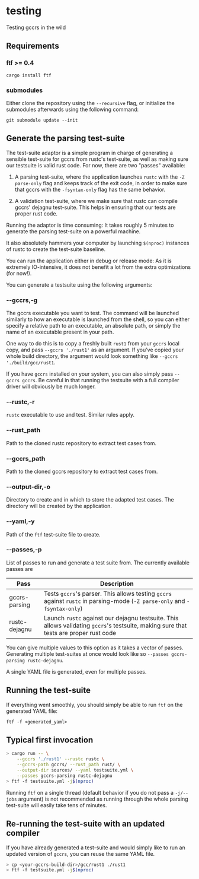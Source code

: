 # testing

Testing gccrs in the wild

## Requirements

### ftf >= 0.4

`cargo install ftf`

### submodules

Either clone the repository using the `--recursive` flag, or initialize the submodules afterwards
using the following command:

`git submodule update --init`

## Generate the parsing test-suite

The test-suite adaptor is a simple program in charge of generating a sensible test-suite for gccrs from rustc's test-suite, as well as making sure our testsuite is valid rust code. For now, there are two "passes" available: 

1. A parsing test-suite, where the application launches `rustc` with the `-Z parse-only` flag and keeps track of the exit code, in order to make sure that gccrs with the `-fsyntax-only` flag has the same behavior.

2. A validation test-suite, where we make sure that rustc can compile gccrs' dejagnu test-suite. This helps in ensuring that our tests are proper rust code.

Running the adaptor is time consuming: It takes roughly 5 minutes to generate the parsing test-suite on a powerful machine.

It also absolutely hammers your computer by launching `$(nproc)` instances of rustc to create the test-suite baseline.

You can run the application either in debug or release mode: As it is extremely IO-intensive, it does not benefit a lot from the extra optimizations (for now!).

You can generate a testsuite using the following arguments:

### --gccrs,-g

The gccrs executable you want to test. The command will be launched similarly to how an executable is launched from the shell, so you can either specify a relative path to an executable, an absolute path, or simply the name of an executable present in your path.

One way to do this is to copy a freshly built `rust1` from your `gccrs` local copy, and pass `--gccrs './rust1'` as an argument. If you've copied your whole build directory, the argument would look something like `--gccrs './build/gcc/rust1`.

If you have `gccrs` installed on your system, you can also simply pass `--gccrs gccrs`. Be careful in that running the testsuite with a full compiler driver will obviously be much longer.

### --rustc,-r

`rustc` executable to use and test. Similar rules apply.

### --rust_path

Path to the cloned rustc repository to extract test cases from.

### --gccrs_path

Path to the cloned gccrs repository to extract test cases from.

### --output-dir,-o

Directory to create and in which to store the adapted test cases. The directory will be created by the application.

### --yaml,-y

Path of the `ftf` test-suite file to create.

### --passes,-p

List of passes to run and generate a test suite from. The currently available passes are

|Pass|Description|
|---|---|
|gccrs-parsing|Tests `gccrs`'s parser. This allows testing `gccrs` against `rustc` in parsing-mode (`-Z parse-only` and `-fsyntax-only`)|
|rustc-dejagnu|Launch `rustc` against our dejagnu testsuite. This allows validating `gccrs`'s testsuite, making sure that tests are proper rust code|

You can give multiple values to this option as it takes a vector of passes. Generating multiple test-suites at once would look like so `--passes gccrs-parsing rustc-dejagnu`.

A single YAML file is generated, even for multiple passes.

## Running the test-suite

If everything went smoothly, you should simply be able to run `ftf` on the generated YAML file:

`ftf -f <generated_yaml>`

## Typical first invocation

```sh
> cargo run -- \
	--gccrs './rust1' --rustc rustc \
	--gccrs-path gccrs/ --rust_path rust/ \
	--output-dir sources/ --yaml testsuite.yml \
	--passes gccrs-parsing rustc-dejagnu
> ftf -f testsuite.yml -j$(nproc)
```

Running `ftf` on a single thread (default behavior if you do not pass a `-j/--jobs` argument) is not recommended as running through the whole parsing test-suite will easily take tens of minutes.

## Re-running the test-suite with an updated compiler

If you have already generated a test-suite and would simply like to run an updated version of `gccrs`, you can reuse the same YAML file.

```sh
> cp <your-gccrs-build-dir>/gcc/rust1 ./rust1
> ftf -f testsuite.yml -j$(nproc)
```
